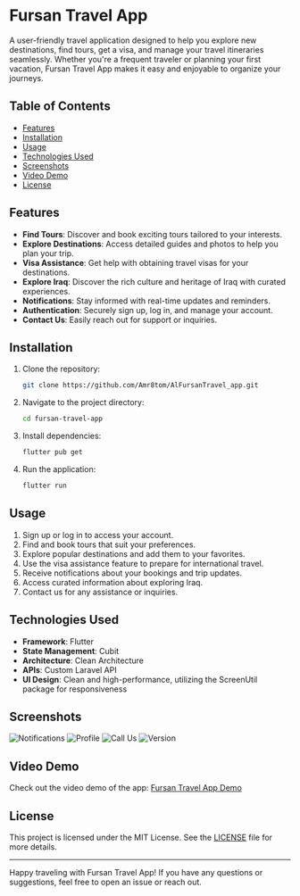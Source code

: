 # Fursan Travel App

A user-friendly travel application designed to help you explore new destinations, find tours, get a visa, and manage your travel itineraries seamlessly. Whether you're a frequent traveler or planning your first vacation, Fursan Travel App makes it easy and enjoyable to organize your journeys.

## Table of Contents
- [Features](#features)
- [Installation](#installation)
- [Usage](#usage)
- [Technologies Used](#technologies-used)
- [Screenshots](#screenshots)
- [Video Demo](#video-demo)
- [License](#license)

## Features
- **Find Tours**: Discover and book exciting tours tailored to your interests.
- **Explore Destinations**: Access detailed guides and photos to help you plan your trip.
- **Visa Assistance**: Get help with obtaining travel visas for your destinations.
- **Explore Iraq**: Discover the rich culture and heritage of Iraq with curated experiences.
- **Notifications**: Stay informed with real-time updates and reminders.
- **Authentication**: Securely sign up, log in, and manage your account.
- **Contact Us**: Easily reach out for support or inquiries.

## Installation

1. Clone the repository:
   ```bash
   git clone https://github.com/Amr8tom/AlFursanTravel_app.git
   ```
2. Navigate to the project directory:
   ```bash
   cd fursan-travel-app
   ```
3. Install dependencies:
   ```bash
   flutter pub get
   ```
4. Run the application:
   ```bash
   flutter run
   ```

## Usage
1. Sign up or log in to access your account.
2. Find and book tours that suit your preferences.
3. Explore popular destinations and add them to your favorites.
4. Use the visa assistance feature to prepare for international travel.
5. Receive notifications about your bookings and trip updates.
6. Access curated information about exploring Iraq.
7. Contact us for any assistance or inquiries.

## Technologies Used
- **Framework**: Flutter
- **State Management**: Cubit
- **Architecture**: Clean Architecture
- **APIs**: Custom Laravel API
- **UI Design**: Clean and high-performance, utilizing the ScreenUtil package for responsiveness

## Screenshots
![Notifications](assets/layout/notification.jpeg)
![Profile](assets/layout/profile.jpeg)
![Call Us](assets/layout/call_us.jpeg)
![Version](assets/layout/version.jpeg)

## Video Demo
Check out the video demo of the app: [Fursan Travel App Demo](https://www.youtube.com/watch?v=your-video-link)

## License
This project is licensed under the MIT License. See the [LICENSE](LICENSE) file for more details.

---

Happy traveling with Fursan Travel App! If you have any questions or suggestions, feel free to open an issue or reach out.

